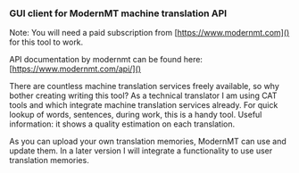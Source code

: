 ### GUI client for ModernMT machine translation API

Note: You will need a paid subscription from [https://www.modernmt.com]() for this tool to work.

API documentation by modernmt can be found here:
[https://www.modernmt.com/api/]()

There are countless machine translation services freely available, 
so why bother creating writing this tool?
As a technical translator I am using CAT tools and which integrate
machine translation services already. 
For quick lookup of words, sentences, during work, this is a handy tool. 
Useful information: it shows a quality estimation on each translation.

As you can upload your own translation memories, ModernMT can use and update them.
In a later version I will integrate a functionality to use user translation memories.

